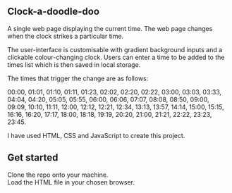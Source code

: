 ## Clock-a-doodle-doo
A single web page displaying the current time. The web page changes when the clock strikes a particular time.

The user-interface is customisable with gradient background inputs and a clickable colour-changing clock.
Users can enter a time to be added to the times list which is then saved in local storage.

The times that trigger the change are as follows:

00:00, 01:01, 01:10, 01:11, 01:23, 02:02, 02:20, 02:22, 03:00, 03:03, 03:33, 04:04, 04:20, 05:05, 05:55, 06:00, 06:06, 07:07, 08:08, 08:50, 09:00, 09:09, 10:10, 11:11, 12:00, 12:12, 12:21, 12:34, 13:13, 13:57, 14:14, 15:00, 15:15, 16:16, 16:20, 17:17, 18:00, 18:18, 19:19, 20:20, 21:00, 21:21, 22:22, 23:23, 23:45.

I have used HTML, CSS and JavaScript to create this project.

## Get started
Clone the repo onto your machine.  
Load the HTML file in your chosen browser.

